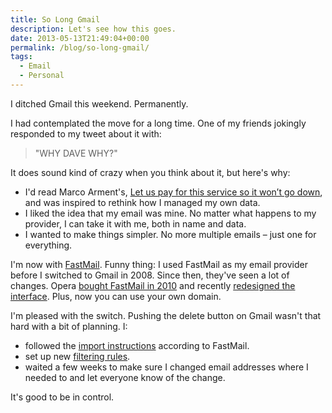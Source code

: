```yaml
---
title: So Long Gmail
description: Let's see how this goes.
date: 2013-05-13T21:49:04+00:00
permalink: /blog/so-long-gmail/
tags:
  - Email
  - Personal
---
```


I ditched Gmail this weekend. Permanently.

I had contemplated the move for a long time. One of my friends jokingly responded to my tweet about it with:

> "WHY DAVE WHY?"

It does sound kind of crazy when you think about it, but here's why:

- I'd read Marco Arment's, [Let us pay for this service so it won’t go down](http://www.marco.org/2011/04/05/let-us-pay-for-this-service-so-it-wont-go-down), and was inspired to rethink how I managed my own data.
- I liked the idea that my email was mine. No matter what happens to my provider, I can take it with me, both in name and data.
- I wanted to make things simpler. No more multiple emails – just one for everything.

I'm now with [FastMail](http://fastmail.fm). Funny thing: I used FastMail as my email provider before I switched to Gmail in 2008. Since then, they've seen a lot of changes. Opera [bought FastMail in 2010](http://business.opera.com/press/releases/general/opera-acquires-fastmail.fm) and recently [redesigned the interface](http://blog.fastmail.fm/2012/10/30/new-interface-and-login-screens-rolled-out/). Plus, now you can use your own domain.

I'm pleased with the switch. Pushing the delete button on Gmail wasn't that hard with a bit of planning. I:

- followed the [import instructions](https://www.fastmail.fm/help/business_migrate.html) according to FastMail.
- set up new [filtering rules](https://www.fastmail.fm/help/managing_email.html).
- waited a few weeks to make sure I changed email addresses where I needed to and let everyone know of the change.

It's good to be in control.
